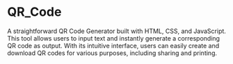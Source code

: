 # QR_Code
A straightforward QR Code Generator built with HTML, CSS, and JavaScript. This tool allows users to input text and instantly generate a corresponding QR code as output. With its intuitive interface, users can easily create and download QR codes for various purposes, including sharing and printing.
